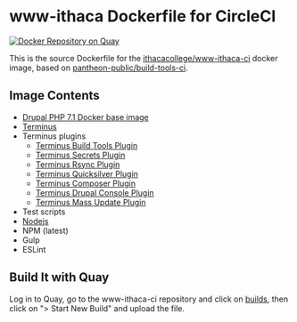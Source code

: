# www-ithaca Dockerfile for CircleCI

[![Docker Repository on Quay](https://quay.io/repository/ithacacollege/www-ithaca-ci/status "Docker Repository on Quay")](https://quay.io/repository/ithacacollege/www-ithaca-ci)

This is the source Dockerfile for the [ithacacollege/www-ithaca-ci](https://quay.io/repository/ithacacollege/www-ithaca-ci) docker image, based on [pantheon-public/build-tools-ci](https://quay.io/repository/pantheon-public/build-tools-ci).

## Image Contents

- [Drupal PHP 7.1 Docker base image](https://github.com/drupal-docker/php)
- [Terminus](https://github.com/pantheon-systems/terminus)
- Terminus plugins
  - [Terminus Build Tools Plugin](https://github.com/pantheon-systems/terminus-build-tools-plugin)
  - [Terminus Secrets Plugin](https://github.com/pantheon-systems/terminus-secrets-plugin)
  - [Terminus Rsync Plugin](https://github.com/pantheon-systems/terminus-rsync)
  - [Terminus Quicksilver Plugin](https://github.com/pantheon-systems/terminus-quicksilver-plugin)
  - [Terminus Composer Plugin](https://github.com/pantheon-systems/terminus-composer-plugin)
  - [Terminus Drupal Console Plugin](https://github.com/pantheon-systems/terminus-drupal-console-plugin)
  - [Terminus Mass Update Plugin](https://github.com/pantheon-systems/terminus-mass-update)
- Test scripts
- [Nodejs](http://nodejs.org/dist/v6.1.0/node-v6.1.0-linux-x64.tar.gz)
- NPM (latest)
- Gulp
- ESLint

## Build It with Quay
Log in to Quay, go to the www-ithaca-ci repository and click on [builds](https://quay.io/repository/ithacacollege/www-ithaca-ci?tab=builds), then click on "> Start New Build" and upload the file.
